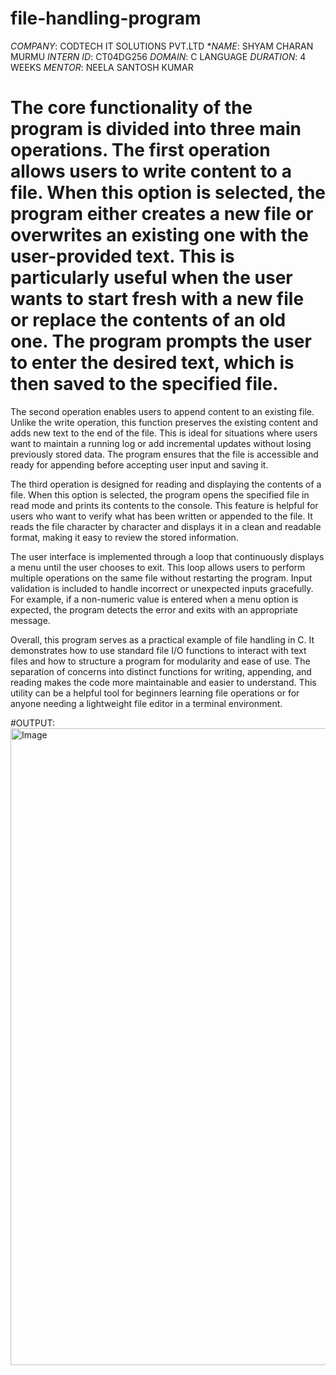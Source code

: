# file-handling-program
*COMPANY*: CODTECH IT SOLUTIONS PVT.LTD
**NAME*: SHYAM CHARAN MURMU
*INTERN ID*: CT04DG256
*DOMAIN*: C LANGUAGE
*DURATION*: 4 WEEKS
*MENTOR*: NEELA SANTOSH KUMAR
# The core functionality of the program is divided into three main operations. The first operation allows users to write content to a file. When this option is selected, the program either creates a new file or overwrites an existing one with the user-provided text. This is particularly useful when the user wants to start fresh with a new file or replace the contents of an old one. The program prompts the user to enter the desired text, which is then saved to the specified file.
The second operation enables users to append content to an existing file. Unlike the write operation, this function preserves the existing content and adds new text to the end of the file. This is ideal for situations where users want to maintain a running log or add incremental updates without losing previously stored data. The program ensures that the file is accessible and ready for appending before accepting user input and saving it.

The third operation is designed for reading and displaying the contents of a file. When this option is selected, the program opens the specified file in read mode and prints its contents to the console. This feature is helpful for users who want to verify what has been written or appended to the file. It reads the file character by character and displays it in a clean and readable format, making it easy to review the stored information.

The user interface is implemented through a loop that continuously displays a menu until the user chooses to exit. This loop allows users to perform multiple operations on the same file without restarting the program. Input validation is included to handle incorrect or unexpected inputs gracefully. For example, if a non-numeric value is entered when a menu option is expected, the program detects the error and exits with an appropriate message.

Overall, this program serves as a practical example of file handling in C. It demonstrates how to use standard file I/O functions to interact with text files and how to structure a program for modularity and ease of use. The separation of concerns into distinct functions for writing, appending, and reading makes the code more maintainable and easier to understand. This utility can be a helpful tool for beginners learning file operations or for anyone needing a lightweight file editor in a terminal environment.


#OUTPUT: 
<img width="1919" height="1019" alt="Image" src="https://github.com/user-attachments/assets/1f4acf56-4c8e-4dc9-ae27-98f258a30f48" />
